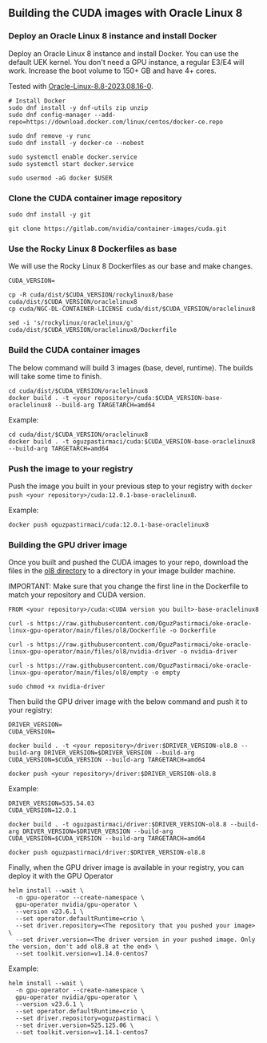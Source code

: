 ## Building the CUDA images with Oracle Linux 8

### Deploy an Oracle Linux 8 instance and install Docker

Deploy an Oracle Linux 8 instance and install Docker. You can use the default UEK kernel. You don't need a GPU instance, a regular E3/E4 will work. Increase the boot volume to 150+ GB and have 4+ cores.

Tested with [Oracle-Linux-8.8-2023.08.16-0](https://docs.oracle.com/en-us/iaas/images/image/7afc0d76-6d2d-4060-ba3b-34fb8c0080a4/).

```
# Install Docker
sudo dnf install -y dnf-utils zip unzip
sudo dnf config-manager --add-repo=https://download.docker.com/linux/centos/docker-ce.repo

sudo dnf remove -y runc
sudo dnf install -y docker-ce --nobest

sudo systemctl enable docker.service
sudo systemctl start docker.service

sudo usermod -aG docker $USER
```

### Clone the CUDA container image repository

```
sudo dnf install -y git

git clone https://gitlab.com/nvidia/container-images/cuda.git
```

### Use the Rocky Linux 8 Dockerfiles as base
We will use the Rocky Linux 8 Dockerfiles as our base and make changes.


```
CUDA_VERSION=

cp -R cuda/dist/$CUDA_VERSION/rockylinux8/base cuda/dist/$CUDA_VERSION/oraclelinux8
cp cuda/NGC-DL-CONTAINER-LICENSE cuda/dist/$CUDA_VERSION/oraclelinux8

sed -i 's/rockylinux/oraclelinux/g' cuda/dist/$CUDA_VERSION/oraclelinux8/Dockerfile

```

### Build the CUDA container images
The below command will build 3 images (base, devel, runtime). The builds will take some time to finish.

```
cd cuda/dist/$CUDA_VERSION/oraclelinux8
docker build . -t <your repository>/cuda:$CUDA_VERSION-base-oraclelinux8 --build-arg TARGETARCH=amd64
```

Example:

```
cd cuda/dist/$CUDA_VERSION/oraclelinux8
docker build . -t oguzpastirmaci/cuda:$CUDA_VERSION-base-oraclelinux8 --build-arg TARGETARCH=amd64
```

### Push the image to your registry
Push the image you built in your previous step to your registry with `docker push <your repository>/cuda:12.0.1-base-oraclelinux8`. 

Example:

```
docker push oguzpastirmaci/cuda:12.0.1-base-oraclelinux8
```

### Building the GPU driver image
Once you built and pushed the CUDA images to your repo, download the files in the [ol8 directory](./files/ol8) to a directory in your image builder machine.

IMPORTANT: Make sure that you change the first line in the Dockerfile to match your repository and CUDA version.

`FROM <your repository>/cuda:<CUDA version you built>-base-oraclelinux8`

```
curl -s https://raw.githubusercontent.com/OguzPastirmaci/oke-oracle-linux-gpu-operator/main/files/ol8/Dockerfile -o Dockerfile

curl -s https://raw.githubusercontent.com/OguzPastirmaci/oke-oracle-linux-gpu-operator/main/files/ol8/nvidia-driver -o nvidia-driver

curl -s https://raw.githubusercontent.com/OguzPastirmaci/oke-oracle-linux-gpu-operator/main/files/ol8/empty -o empty

sudo chmod +x nvidia-driver
```

Then build the GPU driver image with the below command and push it to your registry:

```
DRIVER_VERSION=
CUDA_VERSION=

docker build . -t <your repository>/driver:$DRIVER_VERSION-ol8.8 --build-arg DRIVER_VERSION=$DRIVER_VERSION --build-arg CUDA_VERSION=$CUDA_VERSION --build-arg TARGETARCH=amd64

docker push <your repository>/driver:$DRIVER_VERSION-ol8.8
```

Example:

```
DRIVER_VERSION=535.54.03
CUDA_VERSION=12.0.1

docker build . -t oguzpastirmaci/driver:$DRIVER_VERSION-ol8.8 --build-arg DRIVER_VERSION=$DRIVER_VERSION --build-arg CUDA_VERSION=$CUDA_VERSION --build-arg TARGETARCH=amd64

docker push oguzpastirmaci/driver:$DRIVER_VERSION-ol8.8
```

Finally, when the GPU driver image is available in your registry, you can deploy it with the GPU Operator

```
helm install --wait \
  -n gpu-operator --create-namespace \
  gpu-operator nvidia/gpu-operator \
  --version v23.6.1 \
  --set operator.defaultRuntime=crio \
  --set driver.repository=<The repository that you pushed your image> \
  --set driver.version=<The driver version in your pushed image. Only the version, don't add ol8.8 at the end> \
  --set toolkit.version=v1.14.0-centos7
```

Example:

```
helm install --wait \
  -n gpu-operator --create-namespace \
  gpu-operator nvidia/gpu-operator \
  --version v23.6.1 \
  --set operator.defaultRuntime=crio \
  --set driver.repository=oguzpastirmaci \
  --set driver.version=525.125.06 \
  --set toolkit.version=v1.14.1-centos7
```



